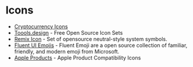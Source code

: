 # Icons

- [Cryptocurrency Icons](http://cryptoicons.co/)
- [Toools.design](https://www.toools.design/free-open-source-icon-libraries) - Free Open Source Icon Sets
- [Remix Icon](https://remixicon.com/) - Set of opensource neutral-style system symbols.
- [Fluent UI Emojis](https://github.com/microsoft/fluentui-emoji) - Fluent Emoji are a open source collection of familiar, friendly, and modern emoji from Microsoft.
- [Apple Products](https://developer.apple.com/accessories/compatibility-icons/) - Apple Product Compatibility Icons